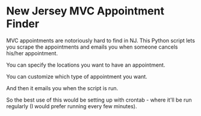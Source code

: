 # New Jersey MVC Appointment Finder

MVC appointments are notoriously hard to find in NJ. This Python script lets you scrape the appointments and emails you when someone cancels his/her appointment.

You can specify the locations you want to have an appointment.

You can customize which type of appointment you want.

And then it emails you when the script is run.

So the best use of this would be setting up with crontab - where it'll be run regularly (I would prefer running every few minutes).
